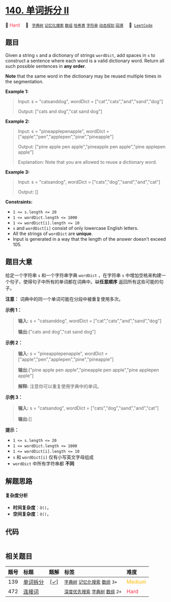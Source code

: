 # [140. 单词拆分 II](https://leetcode.com/problems/word-break-ii)

🔴 <font color=#ff334b>Hard</font>&emsp; 🔖&ensp; [`字典树`](/tag/trie.md) [`记忆化搜索`](/tag/memoization.md) [`数组`](/tag/array.md) [`哈希表`](/tag/hash-table.md) [`字符串`](/tag/string.md) [`动态规划`](/tag/dynamic-programming.md) [`回溯`](/tag/backtracking.md)&emsp; 🔗&ensp;[`LeetCode`](https://leetcode.com/problems/word-break-ii)

## 题目

Given a string `s` and a dictionary of strings `wordDict`, add spaces in `s`
to construct a sentence where each word is a valid dictionary word. Return all
such possible sentences in **any order**.

**Note** that the same word in the dictionary may be reused multiple times in
the segmentation.



**Example 1:**

> Input: s = "catsanddog", wordDict = ["cat","cats","and","sand","dog"]
> 
> Output: ["cats and dog","cat sand dog"]

**Example 2:**

> Input: s = "pineapplepenapple", wordDict = ["apple","pen","applepen","pine","pineapple"]
> 
> Output: ["pine apple pen apple","pineapple pen apple","pine applepen apple"]
> 
> Explanation: Note that you are allowed to reuse a dictionary word.

**Example 3:**

> Input: s = "catsandog", wordDict = ["cats","dog","sand","and","cat"]
> 
> Output: []

**Constraints:**

  * `1 <= s.length <= 20`
  * `1 <= wordDict.length <= 1000`
  * `1 <= wordDict[i].length <= 10`
  * `s` and `wordDict[i]` consist of only lowercase English letters.
  * All the strings of `wordDict` are **unique**.
  * Input is generated in a way that the length of the answer doesn't exceed 105.


## 题目大意

给定一个字符串 `s` 和一个字符串字典 `wordDict` ，在字符串 `s`
中增加空格来构建一个句子，使得句子中所有的单词都在词典中。**以任意顺序** 返回所有这些可能的句子。

**注意：** 词典中的同一个单词可能在分段中被重复使用多次。



**示例 1：**

> 
> 
> 
> 
> 
> **输入:** s = "catsanddog", wordDict = ["cat","cats","and","sand","dog"]
> 
> **输出:**["cats and dog","cat sand dog"]
> 
> 

**示例 2：**

> 
> 
> 
> 
> 
> **输入:** s = "pineapplepenapple", wordDict = ["apple","pen","applepen","pine","pineapple"]
> 
> **输出:**["pine apple pen apple","pineapple pen apple","pine applepen apple"]
> 
> **解释:** 注意你可以重复使用字典中的单词。
> 
> 

**示例  3：**

> 
> 
> 
> 
> 
> **输入:** s = "catsandog", wordDict = ["cats","dog","sand","and","cat"]
> 
> **输出:**[]
> 
> 



**提示：**

  * `1 <= s.length <= 20`
  * `1 <= wordDict.length <= 1000`
  * `1 <= wordDict[i].length <= 10`
  * `s` 和 `wordDict[i]` 仅有小写英文字母组成
  * `wordDict` 中所有字符串都 **不同**


## 解题思路

#### 复杂度分析

- **时间复杂度**：`O()`，
- **空间复杂度**：`O()`，

## 代码

```javascript

```

## 相关题目

<!-- prettier-ignore -->
| 题号 | 标题 | 题解 | 标签 | 难度 |
| :------: | :------ | :------: | :------ | :------ |
| 139 | [单词拆分](https://leetcode.com/problems/word-break) | [[✓]](/problem/0139.md) |  [`字典树`](/tag/trie.md) [`记忆化搜索`](/tag/memoization.md) [`数组`](/tag/array.md) `3+` | <font color=#ffb800>Medium</font> |
| 472 | [连接词](https://leetcode.com/problems/concatenated-words) |  |  [`深度优先搜索`](/tag/depth-first-search.md) [`字典树`](/tag/trie.md) [`数组`](/tag/array.md) `2+` | <font color=#ff334b>Hard</font> |